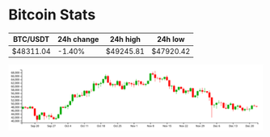 # Bitcoin Stats

BTC/USDT|24h change|24h high|24h low|
|---|---|---|---|
|$48311.04|-1.40%|$49245.81|$47920.42|

<img src="./chart.svg">
